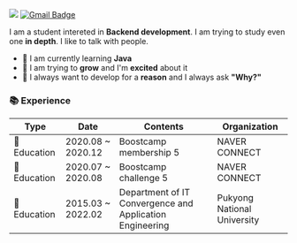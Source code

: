 <img src="https://img.shields.io/badge/Todo-Backend-3DDC84?style=flat-square&color=blue"/>  [![Gmail Badge](https://img.shields.io/badge/Gmail-d14836?style=flat-square&logo=Gmail&logoColor=white&link=mailto:snugyun01@gmail.com)](mailto:wodlr2007@gmail.com)

I am a student intereted in **Backend development**. I am trying to study even one **in depth**. I like to talk with people.


- 🌱 I am currently learning **Java** 
- 🌱 I am trying to **grow** and I'm **excited** about it
- 🌱 I always want to develop for a **reason** and I always ask **"Why?"**



### 📚 Experience

| Type        | Date              | Contents                                                 | Organization                |
| ----------- | ----------------- | -------------------------------------------------------- | --------------------------- |
| 🏫 Education | 2020.08 ~ 2020.12 | Boostcamp membership 5                                   | NAVER CONNECT               |
| 🏫 Education | 2020.07 ~ 2020.08 | Boostcamp challenge 5                                    | NAVER CONNECT               |
| 🏫 Education | 2015.03 ~ 2022.02 | Department of IT Convergence and Application Engineering | Pukyong National University |
